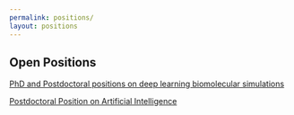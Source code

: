 ```yaml
---
permalink: positions/
layout: positions
---
```


## Open Positions

[PhD and Postdoctoral positions on deep learning biomolecular simulations](https://www.compscience.org/assets/jobs/PDPHD2021MD.pdf)

[Postdoctoral Position on Artificial Intelligence](https://www.compscience.org/assets/jobs/PD2021_postdoc_RL.pdf)
